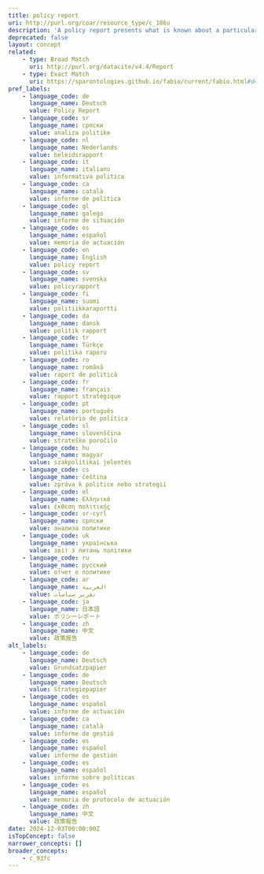 ```yaml
---
title: policy report
uri: http://purl.org/coar/resource_type/c_186u
description: 'A policy report presents what is known about a particular issue or problem. It assembles facts and evidence to help readers understand complex issues and form a response. It might aim to be neutral, or it might aim to persuade readers in a particular direction. [Source: https://www.uow.edu.au/student/learning-co-op/assessments/policy-report/#]'
deprecated: false
layout: concept
related:
    - type: Broad Match
      uri: http://purl.org/datacite/v4.4/Report
    - type: Exact Match
      uri: https://sparontologies.github.io/fabio/current/fabio.html#d4e4801
pref_labels:
    - language_code: de
      language_name: Deutsch
      value: Policy Report
    - language_code: sr
      language_name: српски
      value: analiza politike
    - language_code: nl
      language_name: Nederlands
      value: beleidsrapport
    - language_code: it
      language_name: italiano
      value: informativa politica
    - language_code: ca
      language_name: català
      value: informe de política
    - language_code: gl
      language_name: galego
      value: informe de situación
    - language_code: es
      language_name: español
      value: memoria de actuación
    - language_code: en
      language_name: English
      value: policy report
    - language_code: sv
      language_name: svenska
      value: policyrapport
    - language_code: fi
      language_name: suomi
      value: politiikkaraportti
    - language_code: da
      language_name: dansk
      value: politik rapport
    - language_code: tr
      language_name: Türkçe
      value: politika raporu
    - language_code: ro
      language_name: română
      value: raport de politică
    - language_code: fr
      language_name: français
      value: rapport stratégique
    - language_code: pt
      language_name: português
      value: relatório de política
    - language_code: sl
      language_name: slovenščina
      value: strateško poročilo
    - language_code: hu
      language_name: magyar
      value: szakpolitikai jelentés
    - language_code: cs
      language_name: čeština
      value: zpráva k politice nebo strategii
    - language_code: el
      language_name: Ελληνικά
      value: έκθεση πολιτικής
    - language_code: sr-cyrl
      language_name: српски
      value: анализа политике
    - language_code: uk
      language_name: українська
      value: звіт з питань політики
    - language_code: ru
      language_name: русский
      value: отчет о политике
    - language_code: ar
      language_name: العربية
      value: تقرير سياسات
    - language_code: ja
      language_name: 日本語
      value: ポリシーレポート
    - language_code: zh
      language_name: 中文
      value: 政策报告
alt_labels:
    - language_code: de
      language_name: Deutsch
      value: Grundsatzpapier
    - language_code: de
      language_name: Deutsch
      value: Strategiepapier
    - language_code: es
      language_name: español
      value: informe de actuación
    - language_code: ca
      language_name: català
      value: informe de gestió
    - language_code: es
      language_name: español
      value: informe de gestión
    - language_code: es
      language_name: español
      value: informe sobre políticas
    - language_code: es
      language_name: español
      value: memoria de protocolo de actuación
    - language_code: zh
      language_name: 中文
      value: 政策報告
date: 2024-12-03T00:00:00Z
isTopConcept: false
narrower_concepts: []
broader_concepts:
    - c_93fc
---
```


